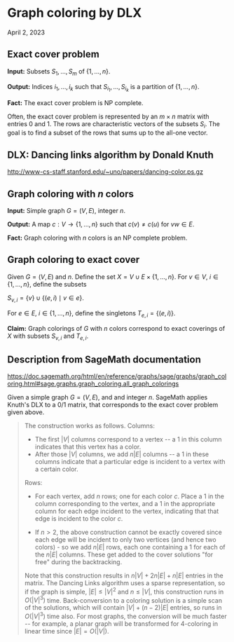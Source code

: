 # Graph coloring by DLX

April 2, 2023

## Exact cover problem

**Input:** Subsets $S_1,\ldots,S_m$ of $\{1,\ldots,n\}$.

**Output:** Indices $i_1,\ldots, i_k$ such that $S_{i_1},\ldots,S_{i_k}$ is a partition of  $\{1,\ldots,n\}$.

**Fact:** The exact cover problem is NP complete.

Often, the exact cover problem is represented by an $m\times n$ matrix with entries $0$ and $1$. The rows are characteristic vectors of the subsets $S_i$. The goal is to find a subset of the rows that sums up to the all-one vector.

## DLX: Dancing links algorithm by Donald Knuth

http://www-cs-staff.stanford.edu/~uno/papers/dancing-color.ps.gz

## Graph coloring with $n$ colors 

**Input:** Simple graph $G=(V,E)$, integer $n$.

**Output:** A map $c: V \to \{1,\ldots,n\}$ such that $c(v)\neq c(u)$ for $vw\in E$.

**Fact:** Graph coloring with $n$ colors  is an NP complete problem.

## Graph coloring to exact cover

Given $G=(V,E)$ and $n$. Define the set $X=V\cup E\times \{1,\ldots,n\}$. For $v\in V$, $i\in \{1,\ldots,n\}$, define the subsets

$S_{v,i} = \{v\} \cup \{(e,i) \mid v \in e \}$.

For $e\in E$, $i\in \{1,\ldots,n\}$, define the singletons $T_{e,i}=\{(e,i)\}$. 

**Claim:** Graph colorings of $G$ with $n$ colors correspond to exact coverings of $X$ with subsets $S_{v,i}$ and $T_{e,i}$. 

## Description from SageMath documentation

https://doc.sagemath.org/html/en/reference/graphs/sage/graphs/graph_coloring.html#sage.graphs.graph_coloring.all_graph_colorings

Given a simple graph $G=(V,E)$, and and integer $n$. SageMath applies Knuth's DLX to a 0/1 matrix, that corresponds to the exact cover problem given above.

> The construction works as follows. Columns:
>
> * The first $|V|$ columns correspond to a vertex -- a $1$ in this column indicates that this vertex has a color.
> * After those $|V|$ columns, we add $n|E|$ columns -- a $1$ in these columns indicate that a particular edge is incident to a vertex with a certain color.
>
> Rows:
>
> * For each vertex, add $n$ rows; one for each color $c$. Place a $1$ in the column corresponding to the vertex, and a $1$ in the appropriate column for each edge incident to the vertex, indicating that that edge is incident to the color $c$.
>   
> * If $n > 2$, the above construction cannot be exactly covered since each edge will be incident to only two vertices (and hence two colors) - so we add $n|E|$ rows, each one containing a $1$ for each of the $n|E|$ columns. These get added to the cover solutions "for free" during the backtracking.
>
> Note that this construction results in $n|V| + 2n|E| + n|E|$ entries in the matrix.  The Dancing Links algorithm uses a sparse representation, so if the graph is simple, $|E| \leq |V|^2$ and $n \leq |V|$, this construction runs in $O(|V|^3)$ time.  Back-conversion to a coloring solution is a simple scan of the solutions, which will contain $|V| + (n-2)|E|$ entries, so runs in $O(|V|^3)$ time also. For most graphs, the conversion will be much faster -- for example, a planar graph will be transformed for $4$-coloring in linear time since $|E| = O(|V|)$.









